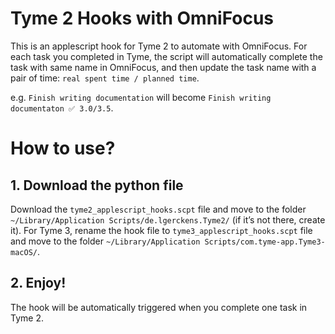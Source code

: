 # Tyme 2 Hooks with OmniFocus
This is an applescript hook for Tyme 2 to automate with OmniFocus. For each task you completed in Tyme, the script will automatically complete the task with same name in OmniFocus, and then update the task name with a pair of time: `real spent time / planned time`.

e.g. `Finish writing documentation` will become `Finish writing documentaton ✅ 3.0/3.5`.

# How to use?

## 1. Download the python file
Download the `tyme2_applescript_hooks.scpt` file and move to the folder `~/Library/Application Scripts/de.lgerckens.Tyme2/` (if it’s not there, create it).
For Tyme 3, rename the hook file to `tyme3_applescript_hooks.scpt` file and move to the folder `~/Library/Application Scripts/com.tyme-app.Tyme3-macOS/`.

## 2. Enjoy!
The hook will be automatically triggered when you complete one task in Tyme 2.
